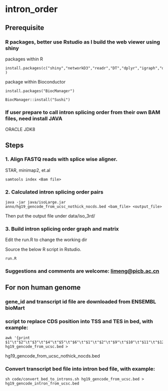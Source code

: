 # intron_order

## Prerequisite

### R packages, better use Rstudio as I build the web viewer using shiny

packages within R
```
install.packages(c("shiny","networkD3","readr","DT","dplyr","igraph","dbscan","stringr","gtools") )
```

package within Bioconductor
```
install.packages("BiocManager")

BiocManager::install("Sushi")
```

### If user prepare to call intron splicing order from their own BAM files, need install JAVA
ORACLE JDK8


## Steps

### 1. Align FASTQ reads with splice wise aligner. 
STAR, minimap2, et.al
```
samtools index <Bam file>
```

### 2. Calculated intron splicing order pairs
```
java -jar java/isoLarge.jar  anno/hg19_gencode_from_ucsc_nothick_nocds.bed <bam_file> <output_file>
```

Then put the output file under data/iso_3rd/

### 3. Build intron splicing order graph and matrix
Edit the run.R to change the working dir

Source the below R script in Rstudio.
```
run.R
```
### Suggestions and comments are welcome:  limeng@picb.ac.cn




## For non human genome

### gene_id and transcript id file are downloaded from ENSEMBL bioMart

### script to replace CDS position into TSS and TES in bed, with example:
```
awk '{print $1"\t"$2"\t"$3"\t"$4"\t"$5"\t"$6"\t"$1"\t"$2"\t"$9"\t"$10"\t"$11"\t"$12}' hg19_gencode_from_ucsc.bed >
```
hg19_gencode_from_ucsc_nothick_nocds.bed

### Convert transcript bed file into intron bed file, with example:
```
sh code/convert_bed_to_introns.sh hg19_gencode_from_ucsc.bed > hg19_gencode_intron_from_ucsc.bed
```


